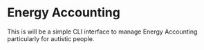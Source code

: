 # Energy Accounting
This is will be a simple CLI interface to manage 
Energy Accounting particularly for autistic people.